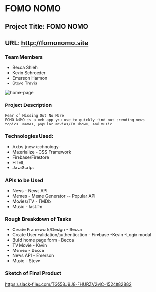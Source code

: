 # FOMO NOMO

## Project Title: FOMO NOMO

## URL: http://fomonomo.site

### Team Members

- Becca Shieh
- Kevin Schroeder
- Emerson Harmon
- Steve Travis

![home-page](https://user-images.githubusercontent.com/47259793/56828909-5bd64a00-6830-11e9-92e3-16ad93126620.PNG)

### Project Description

    Fear of Missing Out No More
    FOMO NOMO is a web app you use to quickly find out trending news topics, memes, popular movies/TV shows, and music.
    

### Technologies Used:

- Axios (new technology)
- Materialize - CSS Framework
- Firebase/Firestore
- HTML
- JavaScript

### APIs to be Used

- News - News API
- Memes - Meme Generator -- Popular API
- Movies/TV - TMDb
- Music - last.fm

### Rough Breakdown of Tasks

- Create Framework/Design - Becca
- Create User validation/authentication - Firebase -Kevin
  -Login modal
- Build home page form - Becca
- TV Movie - Kevin
- Memes - Becca
- News API - Emerson
- Music - Steve

### Sketch of Final Product

https://slack-files.com/TG558J9J8-FHURZV2MC-1524882882
